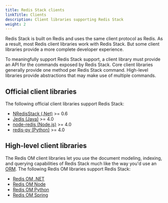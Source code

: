 ```yaml
---
title: Redis Stack clients
linkTitle: Clients
description: Client libraries supporting Redis Stack
weight: 2
---
```


Redis Stack is built on Redis and uses the same client protocol as Redis. As a result, most Redis client libraries work with Redis Stack. But some client libraries provide a more complete developer experience.

To meaningfully support Redis Stack support, a client library must provide an API for the commands exposed by Redis Stack. Core client libraries generally provide one method per Redis Stack command. High-level libraries provide abstractions that may make use of multiple commands.

## Official client libraries

The following official client libraries support Redis Stack:

* [NRedisStack (.Net)](/docs/clients/dotnet/) >= 0.6
* [Jedis (Java)](/docs/clients/java/) >= 4.0
* [node-redis (Node.js)](/docs/clients/nodejs/) >= 4.0
* [redis-py (Python)](/docs/clients/python/) >= 4.0

## High-level client libraries

The Redis OM client libraries let you use the document modeling, indexing, and querying capabilities of Redis Stack much like the way you'd use an [ORM](https://en.wikipedia.org/wiki/Object%E2%80%93relational_mapping). The following Redis OM libraries support Redis Stack:

* [Redis OM .NET](https://github.com/redis/redis-om-dotnet)
* [Redis OM Node](https://github.com/redis/redis-om-node)
* [Redis OM Python](https://github.com/redis/redis-om-python)
* [Redis OM Spring](https://github.com/redis/redis-om-spring)
